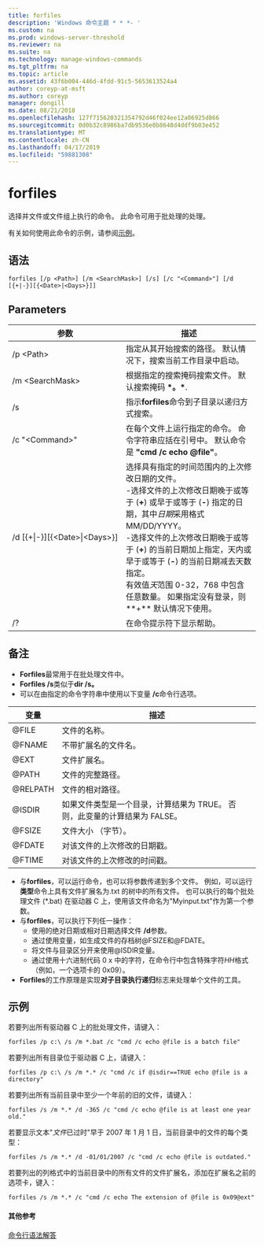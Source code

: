 ```yaml
---
title: forfiles
description: 'Windows 命令主题 * * *- '
ms.custom: na
ms.prod: windows-server-threshold
ms.reviewer: na
ms.suite: na
ms.technology: manage-windows-commands
ms.tgt_pltfrm: na
ms.topic: article
ms.assetid: 43f6b004-446d-4fdd-91c5-5653613524a4
author: coreyp-at-msft
ms.author: coreyp
manager: dongill
ms.date: 08/21/2018
ms.openlocfilehash: 127f715620321354792d46f024ee12a06925d866
ms.sourcegitcommit: 0d0b32c8986ba7db9536e0b8648d4ddf9b03e452
ms.translationtype: MT
ms.contentlocale: zh-CN
ms.lasthandoff: 04/17/2019
ms.locfileid: "59881308"
---
```

# <a name="forfiles"></a>forfiles



选择并文件或文件组上执行的命令。 此命令可用于批处理的处理。

有关如何使用此命令的示例，请参阅[示例](#BKMK_examples)。

## <a name="syntax"></a>语法

```
forfiles [/p <Path>] [/m <SearchMask>] [/s] [/c "<Command>"] [/d [{+|-}][{<Date>|<Days>}]]
```


## <a name="parameters"></a>Parameters

|参数|描述|
|---------|-----------|
|/p \<Path>|指定从其开始搜索的路径。 默认情况下，搜索当前工作目录中启动。|
|/m \<SearchMask>|根据指定的搜索掩码搜索文件。 默认搜索掩码 **\*。\***.|
|/s|指示**forfiles**命令到子目录以递归方式搜索。|
|/c "\<Command>"|在每个文件上运行指定的命令。 命令字符串应括在引号中。 默认命令是 **"cmd /c echo @file"**。|
|/d&nbsp;[{+\|-}]&#8288;[{\<Date>\|&#8288;\<Days>}]|选择具有指定的时间范围内的上次修改日期的文件。</br>-选择文件的上次修改日期晚于或等于 (**+**) 或早于或等于 (**-**) 指定的日期，其中*日期*采用格式 MM/DD/YYYY。</br>-选择文件的上次修改日期晚于或等于 (**+**) 的当前日期加上指定，天内或早于或等于 (**-**) 的当前日期减去天数指定。</br>有效值*天*范围 0-32，768 中包含任意数量。 如果指定没有登录，则**+** 默认情况下使用。|
|/?|在命令提示符下显示帮助。|

## <a name="remarks"></a>备注

-   **Forfiles**最常用于在批处理文件中。
-   **Forfiles /s**类似于**dir /s。**
-   可以在由指定的命令字符串中使用以下变量 **/c**命令行选项。  

|变量|描述|
|--------|-----------|
|@FILE|文件的名称。|
|@FNAME|不带扩展名的文件名。|
|@EXT|文件扩展名。|
|@PATH|文件的完整路径。|
|@RELPATH|文件的相对路径。|
|@ISDIR|如果文件类型是一个目录，计算结果为 TRUE。 否则，此变量的计算结果为 FALSE。|
|@FSIZE|文件大小 （字节）。|
|@FDATE|对该文件的上次修改的日期戳。|
|@FTIME|对该文件的上次修改的时间戳。|

-   与**forfiles**，可以运行命令，也可以将参数传递到多个文件。 例如，可以运行**类型**命令上具有文件扩展名为.txt 的树中的所有文件。 也可以执行的每个批处理文件 (*.bat) 在驱动器 C 上，使用该文件命名为"Myinput.txt"作为第一个参数。
-   与**forfiles**，可以执行下列任一操作：  
    -   使用的绝对日期或相对日期选择文件 **/d**参数。
    -   通过使用变量，如生成文件的存档树@FSIZE和@FDATE。
    -   将文件与目录区分开来使用@ISDIR变量。
    -   通过使用十六进制代码 0 x 中的字符，在命令行中包含特殊字符*HH*格式 （例如，一个选项卡的 0x09）。
-   **Forfiles**的工作原理是实现**对子目录执行递归**标志来处理单个文件的工具。

## <a name="BKMK_examples"></a>示例

若要列出所有驱动器 C 上的批处理文件，请键入：
```
forfiles /p c:\ /s /m *.bat /c "cmd /c echo @file is a batch file"
```
若要列出所有目录位于驱动器 C 上，请键入：
```
forfiles /p c:\ /s /m *.* /c "cmd /c if @isdir==TRUE echo @file is a directory"
```
若要列出所有当前目录中至少一个年前的旧的文件，请键入：
```
forfiles /s /m *.* /d -365 /c "cmd /c echo @file is at least one year old."
```
若要显示文本"*文件*已过时"早于 2007 年 1 月 1 日，当前目录中的文件的每个类型：
```
forfiles /s /m *.* /d -01/01/2007 /c "cmd /c echo @file is outdated." 
```
若要列出的列格式中的当前目录中的所有文件的文件扩展名，添加在扩展名之前的选项卡，键入：
```
forfiles /s /m *.* /c "cmd /c echo The extension of @file is 0x09@ext" 
```

#### <a name="additional-references"></a>其他参考

[命令行语法解答](command-line-syntax-key.md)

